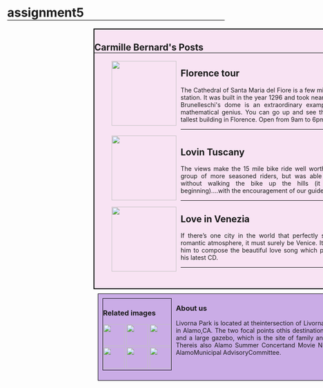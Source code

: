 # assignment5
<html>
    <head>
        <title>layout</title>
    </head>
    <body>
        <article>
        <h1>Carmille Bernard's Posts</h1>
        <figure>
        <img src="https://media.tacdn.com/media/attractions-splice-spp-674x446/06/71/b8/ec.jpg" height="150px" width="150px"><br>
    </figure>
    <div class="a">
        <h2>Florence tour</h2>
        <p>The Cathedral of Santa Maria del Fiore is a few minutes’ walk from the train station. It was built in the year 1296 and took nearly two centuries to finish. Brunelleschi's dome is an extraordinary example of his technical and mathematical genius. You can go up and see the whole city as it is the tallest building in Florence. Open from 9am to 6pm.</p>
        <button type="button">Read more</button>
    </div>
    <figure>
        <img src="https://m.visittuscany.com/shared/visittuscany/immagini/love-route-tuscany-florence-dantes-church.jpg?__scale=w:500,h:333,t:2,q:75" height="150px" width="150px"><br>
    </figure>
    <div class="b">
        <h2>Lovin Tuscany</h2>
        <p>The views make the 15 mile bike ride well worth the effort. I was with a group of more seasoned riders, but was able to make the whole trip without walking the bike up the hills (it is challenging at the beginning)....with the encouragement of our guide, Steve.
        </p>
        <button type="button">Read more</button>
    </div>
    <figure>
        <img src="https://venice-box.com/wp-content/uploads/2019/01/venezia-romantica-1000x640-1000x640.jpg" height="150px" width="150">
    </figure>
    <div class="c">
        <h2>Love in Venezia</h2>
        <p>If there’s one city in the world that perfectly suits André Rieu with its romantic atmosphere, it must surely be Venice. It was Venice that inspired him to compose the beautiful love song which provides the title track for his latest CD.</p>
        <button type="button">Read more</button>
    </article>
    </div>
    <footer>
        <div class="d">
     <h3>
        Related images </h3>
        <img src="https://www.roadaffair.com/wp-content/uploads/2017/09/sunset-florence-skyline-italy-shutterstock_220854265-1024x683.jpg" height="50px" width="50px">
        <img src="https://media.tacdn.com/media/attractions-splice-spp-674x446/06/6f/4a/c8.jpg" height="50px" width="50px">
        <img src="https://cdn.citywonders.com/media/17512/florence-tours.jpg?anchor=center&mode=crop&width=1200&height=600" height="50px" width="50px"><br>
        <img src="https://5.imimg.com/data5/JE/AL/MY-42705107/florence-tour-package-500x500.jpg" height="50px" width="50px">
        <img src="https://thetourguy.com/wp-content/uploads/2019/01/Florence-Walking-Tour-1.jpeg" height="50px" width="50px"> 
        <img src="https://images.ctfassets.net/206xpozje0ny/EkMbPNReVMaGUkQ0MOYim/35731887c34736379e07834c5476e4c5/florence-duomo-climb-listing.jpg"  height="50px" width="50px" >
    </div>
    <div class="e">
        <h3>About us         
    </h3>
    <p>Livorna Park is located at theintersection of Livorna Roadand Miranda Avenue in Alamo,CA. The two focal points othis destination park are bocceball courts and a large gazebo, which is the site of family and community celebrations. Thereis also Alamo Summer Concertand Movie Night seriepresented by the AlamoMunicipal AdvisoryCommittee.
    </p>
</div>
    </footer>
    </body>
</html>
<style>
    article{
        border: 2px solid black;
        width: 700px;
        height: 600px;
        margin-left: 200px;
        background-color: rgb(248, 227, 243);
    }
    figure img{
        float:left;
    }
    div.a{
        margin-left: 200px;
        margin-top: -30px;
        border-bottom: 1px solid black;
        text-align: justify;
    }
    div.b{
        margin-left: 200px;
        margin-top: -20px;
        border-bottom: 1px solid black;
        text-align: justify;
    }
    div.c{
        margin-left: 200px;
        margin-top: 20px;
        border-bottom: 1px solid black;
        text-align: justify;
    }
    footer{
        width: 700px;
        height: 200px;
        border: 1px solid black;
        background-color: rgb(202, 172, 230);
      position: relative;
      left: 200px;
    }
    footer,div.d{
       float: left;
       border: 1px solid black;
       text-align: justify;
       margin: 10px;
    }
    h1{
        border-bottom: 1px solid black;
    }
    button{
        float: right;
        margin-top: -20px;
        background-color: rgb(241, 169, 184);
    }
</style>

